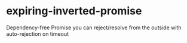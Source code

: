 # expiring-inverted-promise
Dependency-free Promise you can reject/resolve from the outside with auto-rejection on timeout
